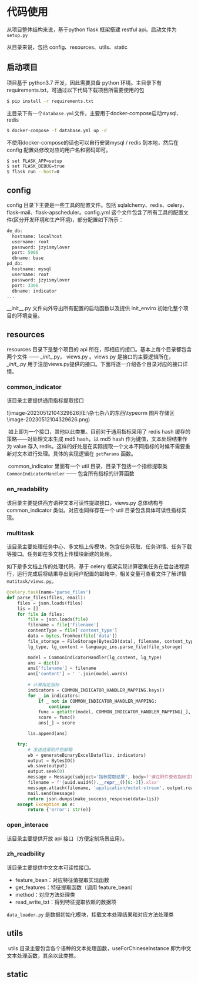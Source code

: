 # 代码使用

从项目整体结构来说，基于python flask 框架搭建 restful api。启动文件为 `setup.py`

从目录来说，包括 config、resources、utils、static

## 启动项目

项目基于 python3.7 开发，因此需要具备 python 环境。主目录下有 requirements.txt，可通过以下代码下载项目所需要使用的包

```bash
$ pip install -r requirements.txt
```

主目录下有一个`database.yml`文件，主要用于docker-compose启动mysql、redis

```bash
$ docker-compose -f database.yml up -d
```

不使用docker-compose的话也可以自行安装mysql / redis 到本地，然后在 config 配置处修改对应的用户名和密码即可。

```bash
$ set FLASK_APP=setup
$ set FLASK_DEBUG=true
$ flask run --host=0
```



## config

config 目录下主要是一些工具的配置文件。包括 sqlalchemy、redis、celery、flask-mail、flask-apscheduler。config.yml 这个文件包含了所有工具的配置文件(区分开发环境和生产环境)，部分配置如下所示：

```python
de_db:
  hostname: localhost
  username: root
  password: jzyismylover
  port: 5006
  dbname: base
pd_db:
  hostname: mysql
  username: root
  password: jzyismylover
  port: 3306
  dbname: indicator
...
```

__init\__.py 文件向外导出所有配置的启动函数以及提供 init_enviro 初始化整个项目的环境变量。



## resources

resources 目录下是整个项目的 api 所在，即相应的接口。基本上每个目录都包含两个文件 —— _\_init_\_.py， views.py 。views.py 是接口的主要逻辑所在，_\_init_\_.py 用于注册views.py提供的接口。下面将逐一介绍各个目录对应的接口详情。

### common_indicator

该目录主要提供通用指标提取接口

![image-20230512104329626](E:\杂七杂八的东西\typeorm 图片存储区\image-20230512104329626.png)

​        如上即为一个接口，其他以此类推。目前对于通用指标采用了 redis hash 缓存的策略——对处理文本生成 md5 hash，以 md5 hash 作为键值，文本处理结果作为 value 存入 redis。这样的好处是在实际提取一个文本不同指标的时候不需要重新对文本进行处理。具体的实现逻辑在 `getParams` 函数。

​        common_indicator 里面有一个 util 目录，目录下包括一个指标提取类 `CommonIndicatorHandler` —— 包含所有指标的计算函数

### en_readability

该目录主要提供西方语种文本可读性提取接口，views.py 总体结构与 common_indicator 类似。对应也同样存在一个 util 目录包含具体可读性指标实现。



### multitask

该目录主要处理任务中心、多文档上传模块，包含任务获取、任务详情、任务下载等接口。任务即在多文档上传模块新建的处理。

如下是多文档上传的处理代码，基于 celery 框架实现计算密集任务在后台进程运行，运行完成后将结果导出到用户配置的邮箱中，相关变量可查看文件了解详情 `mutitask/views.py`。

```python
@celery.task(name='parse_files')
def parse_files(files, email):
    files = json.loads(files)
    lis = []
    for file in files:
        file = json.loads(file)
        filename = file['filename']
        contentType = file['content_type']
        data = bytes.fromhex(file['data'])
        file_storage = FileStorage(BytesIO(data), filename, content_type=contentType)
        lg_type, lg_content = language_ins.parse_file(file_storage)

        model = CommonIndicatorHandler(lg_content, lg_type)
        ans = dict()
        ans['filename'] = filename
        ans['content'] = ' '.join(model.words)
        
        # 计算指定指标
        indicators = COMMON_INDICATOR_HANDLER_MAPPING.keys()
        for _ in indicators:
            if _ not in COMMON_INDICATOR_HANDLER_MAPPING:
                continue
            func = getattr(model, COMMON_INDICATOR_HANDLER_MAPPING[_], None)
            score = func()
            ans[_] = score

        lis.append(ans)

    try:
        # 发送结果附件到邮箱
        wb = generateBinaryExcelData(lis, indicators)
        output = BytesIO()
        wb.save(output)
        output.seek(0)
        message = Message(subject='指标提取结果', body=f'请在附件查收指标提取结果', recipients=[email])
        filename = f'{uuid.uuid4().__repr__()[6:-3]}.xlsx'
        message.attach(filename, 'application/octet-stream', output.read())
        mail.send(message)
        return json.dumps(make_success_response(data=lis))
    except Exception as e:
        return {'error': str(e)}
```



### open_interace

该目录主要提供开放 api 接口（方便定制场景应用）。



### zh_readbility

该目录主要提供中文文本可读性接口。

- feature_bean：对应特征值提取实现函数
- get_features：特征提取函数（调用 feature_bean）
- method：对应方法处理类
- read_write_txt：得到特征提取依赖的数据项

`data_loader.py` 是数据初始化模块，挂载文本处理结果和对应方法处理类



## utils

​        utils 目录主要包含各个语种的文本处理函数，useForChineseInstance 即为中文文本处理函数，其余以此类推。



## static

